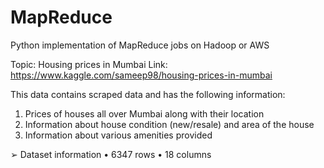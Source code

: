 # MapReduce
Python implementation of MapReduce jobs on Hadoop or AWS

Topic: Housing prices in Mumbai
Link: https://www.kaggle.com/sameep98/housing-prices-in-mumbai

This data contains scraped data and has the following information:
  1) Prices of houses all over Mumbai along with their location
  2) Information about house condition (new/resale) and area of the house
  3) Information about various amenities provided

➢ Dataset information
  • 6347 rows
  • 18 columns
  

